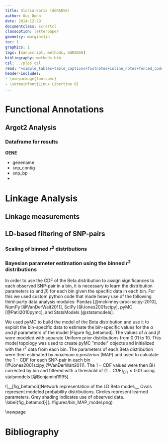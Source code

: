 ```yaml
---
title: Gloria-Soria (ddRAD58)
author: Gus Dunn
date: 2014-12-29
documentclass: scrartcl
classoption: letterpaper
geometry: margin=1in
toc: 1
graphics: 1
tags: [manuscript, methods, ddRAD58]
bibliography: methods.bib
csl: ../plos.csl
read: "+simple_tables+table_captions+footnotes+inline_notes+fenced_code_blocks+fenced_code_attributes+fancy_lists+definition_lists+superscript+subscript+tex_math_dollars"
header-includes: 
- \usepackage{fontspec}
- \setmainfont{Linux Libertine O}
...
```



# Functional Annotations #

## Argot2 Analysis ##

### Dataframe for results ###

__GENE__
- genename
- snp_contig
- snp_bp
- 


# Linkage Analysis #

## Linkage measurements ##


## LD-based filtering of SNP-pairs ##



### Scaling of binned $r^2$ distributions ###



### Bayesian parameter estimation using the binned $r^2$ distributions ###

In order to use the CDF of the Beta distribution to assign significances to each observed SNP-pair in a bin, it is necessary to learn the distribution parameters ($\alpha$ and $\beta$) for each bin given the specific data in each bin.
For this we used custom python code that made heavy use of the following third-party data analysis modules: Pandas [@mckinney-proc-scipy-2010], NumPy [@VanDerWalt2011], SciPy [@Jones2001scipy], pyMC [@Patil2010pymc],  and StatsModels  [@statsmodels].

We used pyMC to build the model of the Beta distribution and use it to exploit the bin-specific data to estimate the bin-specific values for the $\alpha$ and $\beta$ parameters of the model [Figure fig_betamod].
The values of $\alpha$ and $\beta$ were modeled with separate Uniform prior distributions from 0.01 to 10.
This model topology was used to create pyMC "model" objects and initialized with the $r^2$ data from each bin.
The parameters of each Beta distribution were then estimated by _maximum a posteriori_ (MAP) and used to calculate the $1-\mathrm{CDF}$ for each SNP-pair in each bin [@Jones2001scipy;@VanDerWalt2011].
The $1-\mathrm{CDF}$ values were then BH corrected by bin and filtered with a threshold of $(1-CDF)_{BH} \le 0.01$ using statsmodels [@Benjamini1995].


<div id="fig_betamod">
![__[fig_betamod]Network representation of the LD Beta model:__ Ovals represent modeled probability distributions. Circles represent learned parameters. Grey shading indicates use of observed data. \label{fig_betamod}](../figures/bin_MAP_model.png)

</div>

<!-- ################################################################## -->
\newpage
<!-- ################################################################## -->

# Bibliography #